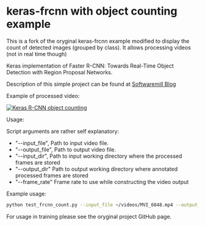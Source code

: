 # keras-frcnn with object counting example

This is a fork of the oryginal keras-frcnn example modified to display the count of detected images (grouped by class). It allows processing videos (not in real time though)

Keras implementation of Faster R-CNN: Towards Real-Time Object Detection with Region Proposal Networks.

Description of this simple project can be found at [Softwaremill Blog](http://www.softwaremill.com/counting-objects-with-faster-rcnn)

Example of processed video:

[![Keras R-CNN object counting](https://img.youtube.com/vi/z2wQBNDYRXg/0.jpg)](https://www.youtube.com/embed/z2wQBNDYRXg)


Usage:

Script arguments are rather self explanatory:

- "--input_file", Path to input video file.
- "--output_file", Path to output video file.
- "--input_dir", Path to input working directory where the processed frames are stored
- "--output_dir" Path to output working directory where annotated processed frames are stored
- "--frame_rate" Frame rate to use while constructing the video output

Example usage:

```bash
python test_frcnn_count.py --input_file ~/videos/MVI_6848.mp4 --output_file ~/output4.mp4 --frame_rate=25
```

For usage in training please see the oryginal project GitHub page. 
